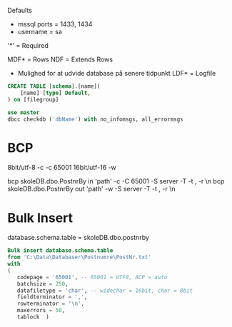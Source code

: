 Defaults
 - mssql ports = 1433, 1434
 - username = sa

'\*' = Required

MDF* = Rows
NDF = Extends Rows
- Mulighed for at udvide database på senere tidpunkt
LDF* = Logfile


```sql
CREATE TABLE [schema].[name](
    [name] [type] Default,
) on [filegroup]
```

```sql
use master
dbcc checkdb ('dbName') with no_infomsgs, all_errormsgs
```


# BCP

8bit/utf-8 -c -c 65001
16bit/utf-16 -w

bcp skoleDB.dbo.PostnrBy in 'path' -c -C 65001 -S server -T -t , -r \n
bcp skoleDB.dbo.PostnrBy out 'path' -w -S server -T -t , -r \n


# Bulk Insert
database.schema.table = skoleDB.dbo.postnrby


```sql
Bulk insert database.schema.table
from 'C:\Data\Databaser\Postnumre\PostNr.txt'
with
(
   codepage = '65001', -- 65001 = UTF8, ACP = auto
   batchsize = 250,
   datafiletype = 'char', -- widechar = 16bit, char = 8bit
   fieldterminator = ',',
   rowterminator = '\n',
   maxerrors = 50,
   tablock  )
```
